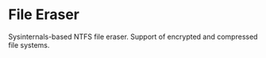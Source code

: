 # File Eraser

Sysinternals-based NTFS file eraser. Support of encrypted and compressed file systems.